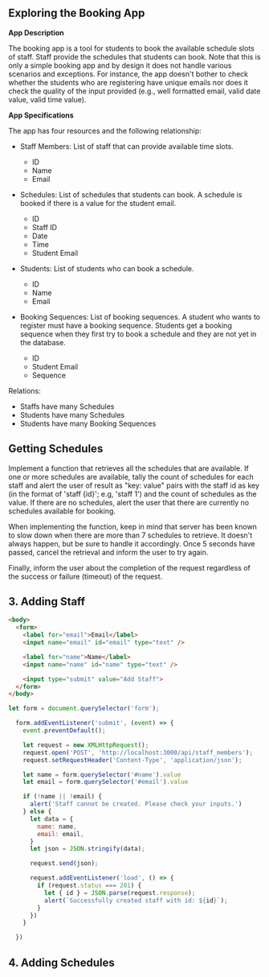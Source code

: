 ## Exploring the Booking App

**App Description**

The booking app is a tool for students to book the available schedule slots of staff. Staff provide the schedules that students can book. Note that this is only a simple booking app and by design it does not handle various scenarios and exceptions. For instance, the app doesn't bother to check whether the students who are registering have unique emails nor does it check the quality of the input provided (e.g., well formatted email, valid date value, valid time value).

**App Specifications**

The app has four resources and the following relationship:

- Staff Members: List of staff that can provide available time slots.
  - ID
  - Name
  - Email

- Schedules: List of schedules that students can book. A schedule is booked if there is a value for the student email.
  - ID
  - Staff ID
  - Date
  - Time
  - Student Email

- Students: List of students who can book a schedule.
  - ID
  - Name
  - Email

- Booking Sequences: List of booking sequences. A student who wants to register must have a booking sequence. Students get a booking sequence when they first try to book a schedule and they are not yet in the database.
  - ID
  - Student Email
  - Sequence

Relations:
- Staffs have many Schedules
- Students have many Schedules
- Students have many Booking Sequences


## Getting Schedules

Implement a function that retrieves all the schedules that are available. If one or more schedules are available, tally the count of schedules for each staff and alert the user of result as "key: value" pairs with the staff id as key (in the format of 'staff {id}'; e.g, 'staff 1') and the count of schedules as the value. If there are no schedules, alert the user that there are currently no schedules available for booking.

When implementing the function, keep in mind that server has been known to slow down when there are more than 7 schedules to retrieve. It doesn't always happen, but be sure to handle it accordingly. Once 5 seconds have passed, cancel the retrieval and inform the user to try again.

Finally, inform the user about the completion of the request regardless of the success or failure (timeout) of the request.

## 3. Adding Staff

``` html
<body>
  <form>
    <label for="email">Email</label>
    <input name="email" id="email" type="text" />

    <label for="name">Name</label>
    <input name="name" id="name" type="text" />

    <input type="submit" value="Add Staff">
  </form>
</body>
```
``` js
let form = document.querySelector('form');

  form.addEventListener('submit', (event) => {
    event.preventDefault();

    let request = new XMLHttpRequest();
    request.open('POST', 'http://localhost:3000/api/staff_members');
    request.setRequestHeader('Content-Type', 'application/json');

    let name = form.querySelector('#name').value
    let email = form.querySelector('#email').value

    if (!name || !email) {
      alert('Staff cannot be created. Please check your inputs.')
    } else {
      let data = {
        name: name,
        email: email,
      }
      let json = JSON.stringify(data);

      request.send(json);

      request.addEventListener('load', () => {
        if (request.status === 201) {
          let { id } = JSON.parse(request.response);
          alert(`Successfully created staff with id: ${id}`);
        }
      })
    }

  })
  ```

## 4. Adding Schedules

